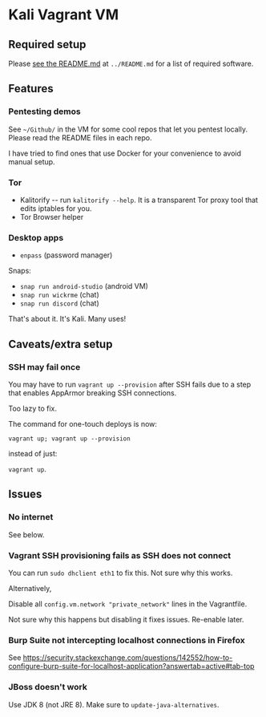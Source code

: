 # Kali Vagrant VM

## Required setup

Please [see the README.md](../README.md) at `../README.md` for a list of required software.

## Features

### Pentesting demos

See `~/Github/` in the VM for some cool repos that let you pentest locally. Please read the README files in each repo.

I have tried to find ones that use Docker for your convenience to avoid manual setup.

### Tor
- Kalitorify -- run `kalitorify --help`. It is a transparent Tor proxy tool that edits iptables for you.
- Tor Browser helper

### Desktop apps
- `enpass` (password manager)


Snaps:
 - `snap run android-studio` (android VM)
 - `snap run wickrme` (chat)
 - `snap run discord` (chat)

That's about it. It's Kali. Many uses!

## Caveats/extra setup

### SSH may fail once

You may have to run `vagrant up --provision` after SSH fails due to a step that enables AppArmor breaking SSH connections.

Too lazy to fix.

The command for one-touch deploys is now:

`vagrant up; vagrant up --provision`

instead of just:

`vagrant up`.

## Issues

### No internet

See below.

### Vagrant SSH provisioning fails as SSH does not connect

You can run `sudo dhclient eth1` to fix this. Not sure why this works.

Alternatively,

Disable all `config.vm.network "private_network"` lines in the Vagrantfile.

Not sure why this happens but disabling it fixes issues. Re-enable later.

### Burp Suite not intercepting localhost connections in Firefox

See <https://security.stackexchange.com/questions/142552/how-to-configure-burp-suite-for-localhost-application?answertab=active#tab-top>

### JBoss doesn't work

Use JDK 8 (not JRE 8). Make sure to `update-java-alternatives`. 
